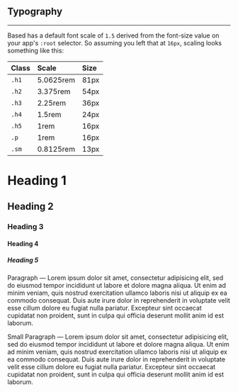 ## Typography
---

Based has a default font scale of `1.5` derived from the font-size value on your app's `:root` selector. So assuming you left that at `16px`, scaling looks something like this:

|  Class   |   Scale    | Size
| :--------| :--------- | :-----|
| `.h1`    |  5.0625rem | 81px
| `.h2`    |  3.375rem  | 54px
| `.h3`    |  2.25rem   | 36px
| `.h4`    |  1.5rem    | 24px
| `.h5`    |  1rem      | 16px
| `.p`     |  1rem      | 16px
| `.sm`    |  0.8125rem | 13px

<div class="xs-mt2 xs-mb4">
  <h1 class="h1">Heading 1</h1>
  <h2 class="h2">Heading 2</h2>
  <h3 class="h3">Heading 3</h3>
  <h4 class="h4">Heading 4</h4>
  <h5 class="h5">Heading 5</h5>
  <p class="p">Paragraph — Lorem ipsum dolor sit amet, consectetur adipisicing elit, sed do eiusmod tempor incididunt ut labore et dolore magna aliqua. Ut enim ad minim veniam, quis nostrud exercitation ullamco laboris nisi ut aliquip ex ea commodo consequat. Duis aute irure dolor in reprehenderit in voluptate velit esse cillum dolore eu fugiat nulla pariatur. Excepteur sint occaecat cupidatat non proident, sunt in culpa qui officia deserunt mollit anim id est laborum.</p>
  <p class="sm">Small Paragraph — Lorem ipsum dolor sit amet, consectetur adipisicing elit, sed do eiusmod tempor incididunt ut labore et dolore magna aliqua. Ut enim ad minim veniam, quis nostrud exercitation ullamco laboris nisi ut aliquip ex ea commodo consequat. Duis aute irure dolor in reprehenderit in voluptate velit esse cillum dolore eu fugiat nulla pariatur. Excepteur sint occaecat cupidatat non proident, sunt in culpa qui officia deserunt mollit anim id est laborum.
</div>
